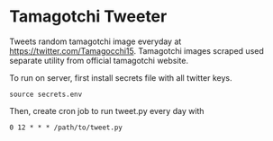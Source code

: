 # Tamagotchi Tweeter

Tweets random tamagotchi image everyday at https://twitter.com/Tamagocchi15. Tamagotchi images scraped used separate utility from official tamagotchi website. 

To run on server, first install secrets file with all twitter keys.
```
source secrets.env
```

Then, create cron job to run tweet.py every day with
```
0 12 * * * /path/to/tweet.py
```
